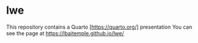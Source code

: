 # lwe
This repository contains a Quarto [https://quarto.org/] presentation 
You can see the page at https://lbaitemple.github.io/lwe/
